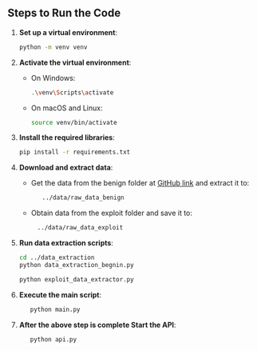 ## Steps to Run the Code

1. **Set up a virtual environment**:
   ```bash
   python -m venv venv
   
2. **Activate the virtual environment**:

   - On Windows:
      ```bash
      .\venv\Scripts\activate
      ```
   - On macOS and Linux:
      ```bash
      source venv/bin/activate
      ```
3. **Install the required libraries**:
   ```bash
   pip install -r requirements.txt
   ```
4. **Download and extract data**:

   - Get the data from the benign folder at [GitHub link](https://github.com/jzadeh/aktaion/tree/master/data/proxyData) and extract it to:
     ```bash
        ../data/raw_data_benign
     ```
   - Obtain data from the exploit folder and save it to:
   ```bash
        ../data/raw_data_exploit
     ```
   
5. **Run data extraction scripts**:
    ```bash
   cd ../data_extraction
   python data_extraction_begnin.py 
   
   python exploit_data_extractor.py
    ```
   
6. **Execute the main script**:
    ```bash 
       python main.py
    ```

7. **After the above step is complete Start the API**:
    ```bash 
       python api.py
    ```